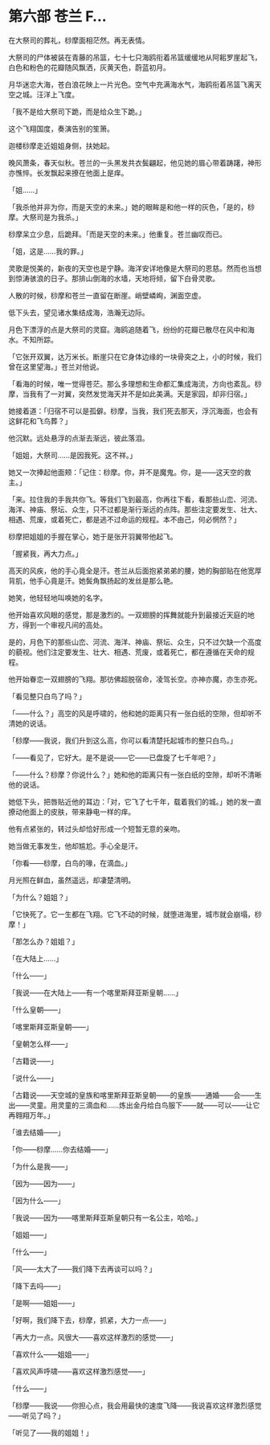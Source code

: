 # 第六部 苍兰 F…

在大祭司的葬礼，桫摩面相茫然。再无表情。

大祭司的尸体被装在青藤的吊篮，七十七只海鸥衔着吊篮缓缓地从阿耜罗崖起飞，白色和粉色的花瓣随风飘洒，灰黄天色，蔚蓝初月。

月华迷恋大海，苍白浪花映上一片光色。空气中充满海水气，海鸥衔着吊篮飞离天空之城。汪洋上飞度。

「我不是给大祭司下跪，而是给众生下跪。」

这个飞翔国度，奏演告别的笙箫。

迦楼桫摩走近姐姐身侧，扶她起。

晚风萧条，春天似秋。苍兰的一头黑发共衣鬓翩起，他见她的眉心带着踌躇，神形亦憔悴。长发飘起来撩在他面上是痒。

「姐……」

「我杀他并非为你，而是天空的未来。」她的眼眸是和他一样的灰色，「是的，桫摩。大祭司是为我杀。」

桫摩呆立少息，后跪拜。「而是天空的未来。」他重复。苍兰幽叹而已。

「姐，这是……我的罪。」

灵歌是悦美的，新夜的天空也是宁静。海洋安详地像是大祭司的恩慈。然而也当想到惊涛骇浪的日子。那排山倒海的水墙，天地将倾，留下白骨灵歌。

人散的时候，桫摩和苍兰一直留在断崖。峭壁嶙峋，渊面空虚。

低下头去，望见诸水集结成海，浩瀚无边际。

月色下漂浮的点是大祭司的灵窟。海鸥追随着飞，纷纷的花瓣已散尽在风中和海水。不知所踪。

「它张开双翼，达万米长。断崖只在它身体边缘的一块骨突之上，小的时候，我们曾在这里望海。」苍兰对他说。

「看海的时候，唯一觉得苍茫。那么多理想和生命都汇集成海流，方向也紊乱。桫摩，当我有了一对翼，突然发觉海天并不是如此美满。天是家园，却非归宿。」

她接着道：「归宿不可以是孤僻。桫摩，当我，我们死去那天，浮沉海面，也会有这鲜花和飞鸟葬？」

他沉默。远处悬浮的点渐去渐远，彼此落泪。

「姐姐，大祭司……是因我死。这不祥。」

她又一次捧起他面颊：「记住：桫摩。你，并不是魔鬼。你，是——这天空的救主。」

「来。拉住我的手我共你飞。等我们飞到最高，你再往下看，看那些山峦、河流、海洋、神庙、祭坛、众生，只不过都是渐行渐远的点阵。那些注定要发生、壮大、相遇、荒废，或着死亡，都是逃不过命运的规程。本不由己，何必惘然？」

桫摩把姐姐的手握在掌心，她于是张开羽翼带他起飞。

「握紧我，再大力点。」

高天的风疾，他的手心竟全是汗。苍兰从后面抱紧弟弟的腰，她的胸部贴在他宽厚背肌，他手心竟是汗。她鬓角飘扬起的发丝是那么艳。

她笑，他轻轻地叫唤她的名字。

他开始喜欢风眼的感觉，那是激烈的。一双翅膀的挥舞就能升到最接近天庭的地方，得到一个审视凡间的高处。

是的，月色下的那些山峦、河流、海洋、神庙、祭坛、众生，只不过欠缺一个高度的藐视。他们注定要发生、壮大、相遇、荒废，或着死亡，都在遵循在天命的规程。

他开始眷恋一双翅膀的飞翔。那彷佛超脱宿命，凌驾长空。亦神亦魔，亦生亦死。

「看见整只白鸟了吗？」

「——什么？」高空的风是呼啸的，他和她的距离只有一张白纸的空隙，但却听不清她的说话。

「桫摩——我说，我们升到这么高，你可以看清楚托起城市的整只白鸟。」

「——看见了，它好大。是不是说——它——已盘旋了七千年吧？」

「——什么？桫摩？你说什么？」她和他的距离只有一张白纸的空隙，却听不清晰他的说话。

她低下头，把唇贴近他的耳边：「对，它飞了七千年，载着我们的城。」她的发一直撩动他面上的皮肤，带来静电一样的痒。

他有点紧张的，转过头却恰好形成一个短暂无意的亲吻。

她当做无事发生，他却尴尬。手心全是汗。

「你看——桫摩，白鸟的喙，在滴血。」

月光照在鲜血，虽然遥远，却凄楚清明。

「为什么？姐姐？」

「它快死了。它一生都在飞翔。它飞不动的时候，就堕进海里，城市就会崩塌，桫摩！」

「那怎么办？姐姐？」

「在大陆上……」

「什么——」

「我说——在大陆上——有一个喀里斯拜亚斯皇朝……」

「什么皇朝——」

「喀里斯拜亚斯皇朝——」

「皇朝怎么样——」

「古籍说——」

「说什么——」

「古籍说——天空城的皇族和喀里斯拜亚斯皇朝——的皇族——通婚——会——生出——灵童。用灵童的三滴血和……炼出金丹给白鸟服下——就——可以——让它再翱翔万年。」

「谁去结婚——」

「你——桫摩……你去结婚——」

「为什么是我——」

「因为——因为——」

「因为什么——」

「我说——因为——喀里斯拜亚斯皇朝只有一名公主，哈哈。」

「姐姐——」

「什么——」

「风——太大了——我们降下去再谈可以吗？」

「降下去吗——」

「是啊——姐姐——」

「好啊，我们降下去，桫摩，抓紧，大力一点——」

「再大力一点。风很大——喜欢这样激烈的感觉——」

「喜欢什么——姐姐——」

「喜欢风声呼啸——喜欢这样激烈感觉——」

「什么——」

「桫摩——我说——你担心点，我会用最快的速度飞降——我说喜欢这样激烈感觉——听见了吗？」

「听见了——我的姐姐！」

